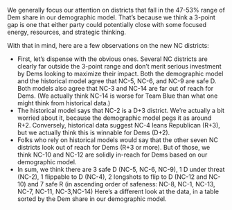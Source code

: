 We generally focus our attention on districts that fall in the 47-53% range of Dem share
in our demographic model. That’s because we think a 3-point gap is one
that either party could potentially close with some focused energy,
resources, and strategic thinking.

With that in mind,  here are a few observations on the new NC districts:

- First, let’s dispense with the obvious ones. Several NC districts are clearly
far outside the 3-point range and don’t merit serious investment by Dems
looking to maximize their impact. Both the demographic model and the historical
model agree that NC-5, NC-6, and NC-9 are safe D.
Both models also agree that NC-3 and NC-14 are far out of reach for Dems.
(We actually think NC-14 is worse for Team Blue than what one might think from historical data.)
- The historical model says that NC-2 is a D+3 district. We’re actually a bit
worried about it, because the demographic model pegs it as around R+2.
Conversely, historical data suggest NC-4 leans Republican (R+3),
but we actually think this is winnable for Dems (D+2).
- Folks who rely on historical models would say that the other seven NC districts
look out of reach for Dems (R+3 or more). But of those,
we think NC-10 and NC-12 are solidly in-reach for Dems based
on our demographic model.
- In sum, we think there are 3 safe D (NC-5, NC-6, NC-9), 1 D under threat (NC-2),
1 flippable to D (NC-4), 2 longshots to flip to D (NC-12 and NC-10) and 7 safe R
(in ascending order of safeness: NC-8, NC-1, NC-13, NC-7, NC-11, NC-3,NC-14)
Here’s a different look at the data, in a table sorted by the Dem share in our demographic model.
